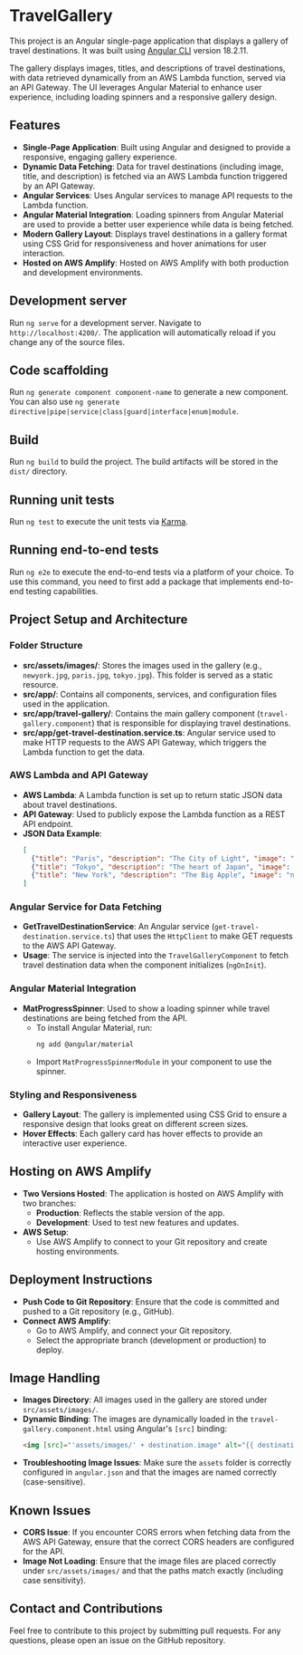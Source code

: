 # TravelGallery

This project is an Angular single-page application that displays a gallery of travel destinations. It was built using [Angular CLI](https://github.com/angular/angular-cli) version 18.2.11.

The gallery displays images, titles, and descriptions of travel destinations, with data retrieved dynamically from an AWS Lambda function, served via an API Gateway. The UI leverages Angular Material to enhance user experience, including loading spinners and a responsive gallery design.

## Features

- **Single-Page Application**: Built using Angular and designed to provide a responsive, engaging gallery experience.
- **Dynamic Data Fetching**: Data for travel destinations (including image, title, and description) is fetched via an AWS Lambda function triggered by an API Gateway.
- **Angular Services**: Uses Angular services to manage API requests to the Lambda function.
- **Angular Material Integration**: Loading spinners from Angular Material are used to provide a better user experience while data is being fetched.
- **Modern Gallery Layout**: Displays travel destinations in a gallery format using CSS Grid for responsiveness and hover animations for user interaction.
- **Hosted on AWS Amplify**: Hosted on AWS Amplify with both production and development environments.

## Development server

Run `ng serve` for a development server. Navigate to `http://localhost:4200/`. The application will automatically reload if you change any of the source files.

## Code scaffolding

Run `ng generate component component-name` to generate a new component. You can also use `ng generate directive|pipe|service|class|guard|interface|enum|module`.

## Build

Run `ng build` to build the project. The build artifacts will be stored in the `dist/` directory.

## Running unit tests

Run `ng test` to execute the unit tests via [Karma](https://karma-runner.github.io).

## Running end-to-end tests

Run `ng e2e` to execute the end-to-end tests via a platform of your choice. To use this command, you need to first add a package that implements end-to-end testing capabilities.

## Project Setup and Architecture

### Folder Structure
- **src/assets/images/**: Stores the images used in the gallery (e.g., `newyork.jpg`, `paris.jpg`, `tokyo.jpg`). This folder is served as a static resource.
- **src/app/**: Contains all components, services, and configuration files used in the application.
- **src/app/travel-gallery/**: Contains the main gallery component (`travel-gallery.component`) that is responsible for displaying travel destinations.
- **src/app/get-travel-destination.service.ts**: Angular service used to make HTTP requests to the AWS API Gateway, which triggers the Lambda function to get the data.

### AWS Lambda and API Gateway
- **AWS Lambda**: A Lambda function is set up to return static JSON data about travel destinations.
- **API Gateway**: Used to publicly expose the Lambda function as a REST API endpoint.
- **JSON Data Example**:
  ```json
  [
    {"title": "Paris", "description": "The City of Light", "image": "paris.jpg"},
    {"title": "Tokyo", "description": "The heart of Japan", "image": "tokyo.jpg"},
    {"title": "New York", "description": "The Big Apple", "image": "newyork.jpg"}
  ]
  ```

### Angular Service for Data Fetching
- **GetTravelDestinationService**: An Angular service (`get-travel-destination.service.ts`) that uses the `HttpClient` to make GET requests to the AWS API Gateway.
- **Usage**: The service is injected into the `TravelGalleryComponent` to fetch travel destination data when the component initializes (`ngOnInit`).

### Angular Material Integration
- **MatProgressSpinner**: Used to show a loading spinner while travel destinations are being fetched from the API.
  - To install Angular Material, run:
    ```bash
    ng add @angular/material
    ```
  - Import `MatProgressSpinnerModule` in your component to use the spinner.

### Styling and Responsiveness
- **Gallery Layout**: The gallery is implemented using CSS Grid to ensure a responsive design that looks great on different screen sizes.
- **Hover Effects**: Each gallery card has hover effects to provide an interactive user experience.

## Hosting on AWS Amplify
- **Two Versions Hosted**: The application is hosted on AWS Amplify with two branches:
  - **Production**: Reflects the stable version of the app.
  - **Development**: Used to test new features and updates.
- **AWS Setup**:
  - Use AWS Amplify to connect to your Git repository and create hosting environments.

## Deployment Instructions
- **Push Code to Git Repository**: Ensure that the code is committed and pushed to a Git repository (e.g., GitHub).
- **Connect AWS Amplify**:
  - Go to AWS Amplify, and connect your Git repository.
  - Select the appropriate branch (development or production) to deploy.

## Image Handling
- **Images Directory**: All images used in the gallery are stored under `src/assets/images/`.
- **Dynamic Binding**: The images are dynamically loaded in the `travel-gallery.component.html` using Angular's `[src]` binding:
  ```html
  <img [src]="'assets/images/' + destination.image" alt="{{ destination.title }}" class="gallery-image">
  ```
- **Troubleshooting Image Issues**: Make sure the `assets` folder is correctly configured in `angular.json` and that the images are named correctly (case-sensitive).



## Known Issues
- **CORS Issue**: If you encounter CORS errors when fetching data from the AWS API Gateway, ensure that the correct CORS headers are configured for the API.
- **Image Not Loading**: Ensure that the image files are placed correctly under `src/assets/images/` and that the paths match exactly (including case sensitivity).

## Contact and Contributions
Feel free to contribute to this project by submitting pull requests. For any questions, please open an issue on the GitHub repository.

